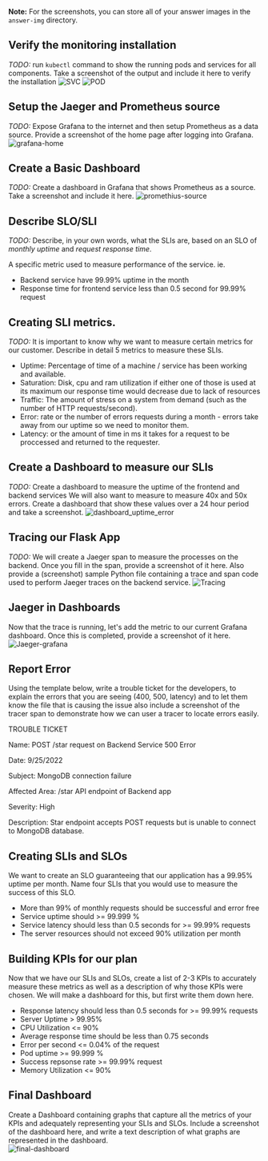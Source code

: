 **Note:** For the screenshots, you can store all of your answer images in the `answer-img` directory.

## Verify the monitoring installation

*TODO:* run `kubectl` command to show the running pods and services for all components. Take a screenshot of the output and include it here to verify the installation
![SVC](./images/svc.png)
![POD](./images/pods.png)

## Setup the Jaeger and Prometheus source
*TODO:* Expose Grafana to the internet and then setup Prometheus as a data source. Provide a screenshot of the home page after logging into Grafana.
![grafana-home](./images/grafana-home.png)

## Create a Basic Dashboard
*TODO:* Create a dashboard in Grafana that shows Prometheus as a source. Take a screenshot and include it here.
![promethius-source](./images/promethius-source.png)

## Describe SLO/SLI
*TODO:* Describe, in your own words, what the SLIs are, based on an SLO of *monthly uptime* and *request response time*.

A specific metric used to measure performance of the service. ie.

- Backend service have 99.99% uptime in the month
- Response time for frontend service less than 0.5 second for 99.99% request

## Creating SLI metrics.
*TODO:* It is important to know why we want to measure certain metrics for our customer. Describe in detail 5 metrics to measure these SLIs. 

- Uptime: Percentage of time of a machine / service has been working and available.
- Saturation: Disk, cpu and ram utilization if either one of those is used at its maximum our response time would decrease due to lack of resources 
- Traffic: The amount of stress on a system from demand (such as the number of HTTP requests/second).
- Error: rate or the number of errors requests during a month - errors take away from our uptime so we need to monitor them.
- Latency: or the amount of time in ms it takes for a request to be proccessed and returned to the requester.

## Create a Dashboard to measure our SLIs
*TODO:* Create a dashboard to measure the uptime of the frontend and backend services We will also want to measure to measure 40x and 50x errors. Create a dashboard that show these values over a 24 hour period and take a screenshot.
![dashboard_uptime_error](./images/dashboard_uptime_error.png)

## Tracing our Flask App
*TODO:*  We will create a Jaeger span to measure the processes on the backend. Once you fill in the span, provide a screenshot of it here. Also provide a (screenshot) sample Python file containing a trace and span code used to perform Jaeger traces on the backend service.
![Tracing](./images/Tracing.png)

## Jaeger in Dashboards
 Now that the trace is running, let's add the metric to our current Grafana dashboard. Once this is completed, provide a screenshot of it here.
![Jaeger-grafana](./images/Jaeger-grafana.png)

## Report Error
 Using the template below, write a trouble ticket for the developers, to explain the errors that you are seeing (400, 500, latency) and to let them know the file that is causing the issue also include a screenshot of the tracer span to demonstrate how we can user a tracer to locate errors easily.

TROUBLE TICKET

Name: POST /star request on Backend Service 500 Error

Date: 9/25/2022

Subject: MongoDB connection failure

Affected Area: /star API endpoint of Backend app

Severity: High

Description: Star endpoint accepts POST requests but is unable to connect to MongoDB database.


## Creating SLIs and SLOs
 We want to create an SLO guaranteeing that our application has a 99.95% uptime per month. Name four SLIs that you would use to measure the success of this SLO.

- More than 99% of monthly requests should be successful and error free
- Service uptime should >= 99.999 %
- Service latency should less than 0.5 seconds for >= 99.99% requests
- The server resources should not exceed 90% utilization per month

## Building KPIs for our plan
 Now that we have our SLIs and SLOs, create a list of 2-3 KPIs to accurately measure these metrics as well as a description of why those KPIs were chosen. We will make a dashboard for this, but first write them down here.

- Response latency should less than 0.5 seconds for >= 99.99% requests
- Server Uptime > 99.95%
- CPU Utilization <= 90%
- Average response time should be less than 0.75 seconds
- Error per second <= 0.04% of the request
- Pod uptime >= 99.999 %
- Success repsonse rate >= 99.99% request
- Memory Utilization <= 90%

## Final Dashboard
 Create a Dashboard containing graphs that capture all the metrics of your KPIs and adequately representing your SLIs and SLOs. Include a screenshot of the dashboard here, and write a text description of what graphs are represented in the dashboard.  
![final-dashboard](./images/final-dashboard.png)
